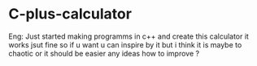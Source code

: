 # C-plus-calculator
Eng: Just started making programms in c++ and create this calculator it works jsut fine so if u want u can inspire by it but i think it is maybe to chaotic or it should be easier any ideas how to improve ?
